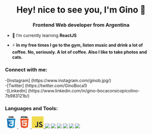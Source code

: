 <h1 align="center">Hey! nice to see you, I'm Gino 👋 </h1>
<h3 align="center">Frontend Web developer from Argentina</h3>

- 🌱 I’m currently learning **ReactJS**

- ⚡ **In my free times I go to the gym, listen music and drink a lot of coffee. No, seriously. A lot of coffee. Also I like to take photos and cats.**

<h3 align="left">Connect with me:</h3>
<p align="left">
-[Instagram] (https://www.instagram.com/ginob.jpg/) <br>
-[Twitter] (https://twitter.com/GinoBoca1) <br>
-[Linkedin] (https://www.linkedin.com/in/gino-bocacorsicopicolino-7b983121b/) <br>
</p>

<h3 align="left">Languages and Tools:</h3>
<p align="left"> <a href="https://www.w3schools.com/css/" target="_blank" rel="noreferrer"> <img src="https://raw.githubusercontent.com/devicons/devicon/master/icons/css3/css3-original-wordmark.svg" alt="css3" width="40" height="40"/> </a> <a href="https://www.w3.org/html/" target="_blank" rel="noreferrer"> <img src="https://raw.githubusercontent.com/devicons/devicon/master/icons/html5/html5-original-wordmark.svg" alt="html5" width="40" height="40"/> </a> <a href="https://developer.mozilla.org/en-US/docs/Web/JavaScript" target="_blank" rel="noreferrer"> <img src="https://raw.githubusercontent.com/devicons/devicon/master/icons/javascript/javascript-original.svg" alt="javascript" width="40" height="40"/> </a>
<img src="https://cdn.jsdelivr.net/gh/devicons/devicon/icons/bootstrap/bootstrap-original.svg" width = "40" heigth = "40"/>
<img src="https://cdn.jsdelivr.net/gh/devicons/devicon/icons/react/react-original-wordmark.svg" width = "40" heigth = "40" />
<img src="https://cdn.jsdelivr.net/gh/devicons/devicon/icons/jquery/jquery-original-wordmark.svg" width = "40" heigth = "40" />
<img src="https://cdn.jsdelivr.net/gh/devicons/devicon/icons/git/git-plain-wordmark.svg" width = "40" heigth = "40"/>
<img src="https://cdn.jsdelivr.net/gh/devicons/devicon/icons/materialui/materialui-plain.svg" />
<img src="https://cdn.jsdelivr.net/gh/devicons/devicon/icons/typescript/typescript-original.svg" />









